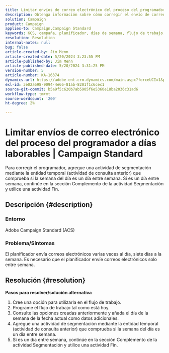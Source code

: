 ```yaml
---
title: Limitar envíos de correo electrónico del proceso del programador a días laborables | Campaign Standard
description: Obtenga información sobre cómo corregir el envío de correos electrónicos del planificador varias veces al día, siete días a la semana.
solution: Campaign
product: Campaign
applies-to: Campaign,Campaign Standard
keywords: KCS, campaña, planificador, días de semana, flujo de trabajo, correo electrónico, ACS, Adobe Campaign Standard, resolución de problemas
resolution: Resolution
internal-notes: null
bug: false
article-created-by: Jim Menn
article-created-date: 5/20/2024 3:23:55 PM
article-published-by: Jim Menn
article-published-date: 5/20/2024 3:31:25 PM
version-number: 5
article-number: KA-16374
dynamics-url: https://adobe-ent.crm.dynamics.com/main.aspx?forceUCI=1&pagetype=entityrecord&etn=knowledgearticle&id=508fa9f5-bc16-ef11-9f8a-6045bd006268
exl-id: 3e02a698-9094-4e66-81ab-8201f1c6cec1
source-git-commit: b5a9f5c620b7ab5905f6e5360e18ba2036c31ad6
workflow-type: tm+mt
source-wordcount: '200'
ht-degree: 2%

---
```


# Limitar envíos de correo electrónico del proceso del programador a días laborables | Campaign Standard


Para corregir el programador, agregue una actividad de segmentación mediante la entidad temporal (actividad de consulta anterior) que comprueba si la semana del día es un día entre semana. Si es un día entre semana, continúe en la sección Complemento de la actividad Segmentación y utilice una actividad Fin.

## Descripción {#description}


### <b>Entorno</b>

Adobe Campaign Standard (ACS)



### <b>Problema/Síntomas</b>

El planificador envía correos electrónicos varias veces al día, siete días a la semana. Es necesario que el planificador envíe correos electrónicos solo entre semana.


## Resolución {#resolution}

<b>Pasos para resolver/solución alternativa</b>
1. Cree una opción para utilizarla en el flujo de trabajo.
2. Programe el flujo de trabajo tal como está hoy.
3. Consulte las opciones creadas anteriormente y añada el día de la semana de la fecha actual como datos adicionales.
4. Agregue una actividad de segmentación mediante la entidad temporal (actividad de consulta anterior) que comprueba si la semana del día es un día entre semana.
5. Si es un día entre semana, continúe en la sección Complemento de la actividad Segmentación y utilice una actividad Fin.
